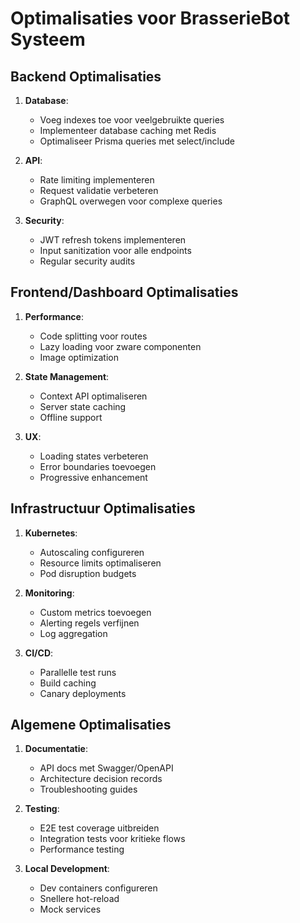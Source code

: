 # Optimalisaties voor BrasserieBot Systeem

## Backend Optimalisaties
1. **Database**:
   - Voeg indexes toe voor veelgebruikte queries
   - Implementeer database caching met Redis
   - Optimaliseer Prisma queries met select/include

2. **API**:
   - Rate limiting implementeren
   - Request validatie verbeteren
   - GraphQL overwegen voor complexe queries

3. **Security**:
   - JWT refresh tokens implementeren
   - Input sanitization voor alle endpoints
   - Regular security audits

## Frontend/Dashboard Optimalisaties
1. **Performance**:
   - Code splitting voor routes
   - Lazy loading voor zware componenten
   - Image optimization

2. **State Management**:
   - Context API optimaliseren
   - Server state caching
   - Offline support

3. **UX**:
   - Loading states verbeteren
   - Error boundaries toevoegen
   - Progressive enhancement

## Infrastructuur Optimalisaties
1. **Kubernetes**:
   - Autoscaling configureren
   - Resource limits optimaliseren
   - Pod disruption budgets

2. **Monitoring**:
   - Custom metrics toevoegen
   - Alerting regels verfijnen
   - Log aggregation

3. **CI/CD**:
   - Parallelle test runs
   - Build caching
   - Canary deployments

## Algemene Optimalisaties
1. **Documentatie**:
   - API docs met Swagger/OpenAPI
   - Architecture decision records
   - Troubleshooting guides

2. **Testing**:
   - E2E test coverage uitbreiden
   - Integration tests voor kritieke flows
   - Performance testing

3. **Local Development**:
   - Dev containers configureren
   - Snellere hot-reload
   - Mock services